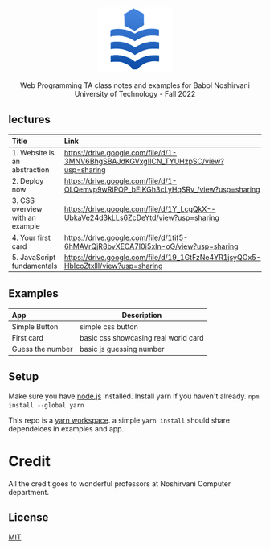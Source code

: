 <div align="center">
  <a href="https://github.com/always-maap/Web-NIT-TA">
    <img width="150px;" src="https://raw.githubusercontent.com/always-maap/Web-NIT-TA/master/logo.png" alt="nit logo" />
  </a>

  <p>Web Programming TA class notes and examples for Babol Noshirvani University of Technology - Fall 2022</p>
</div>

## lectures
| Title | Link |
|:---------------------------------------|:--------------------------------------------------------------------------------------------|
| 1. Website is an abstraction | https://drive.google.com/file/d/1-3MNV6BhgSBAJdKGVxgIICN_TYUHzpSC/view?usp=sharing |
| 2. Deploy now | https://drive.google.com/file/d/1-OLQemvp9wRiPOP_bEIKGh3cLyHqSRv_/view?usp=sharing |
| 3. CSS overview with an example | https://drive.google.com/file/d/1Y_LcgQkX--UbkaVe24d3kLLs6ZcDeYtd/view?usp=sharing |
| 4. Your first card | https://drive.google.com/file/d/1tif5-6hMAVrQjR8bvXECA7l0i5xIn-oG/view?usp=sharing |
| 5. JavaScript fundamentals | https://drive.google.com/file/d/19_1GtFzNe4YR1jsyQOx5-HbIcoZtxllI/view?usp=sharing |


## Examples
| App                                    | Description                                                                                |
|:---------------------------------------|--------------------------------------------------------------------------------------------|
| Simple Button | simple css button |
| First card | basic css showcasing real world card |
| Guess the number | basic js guessing number |


## Setup
Make sure you have [node.js](https://nodejs.org/en/) installed. Install yarn if you haven't already. 
```npm install --global yarn```

This repo is a [yarn workspace](https://classic.yarnpkg.com/lang/en/docs/workspaces/). a simple ```yarn install``` should share dependeices in examples and app.


# Credit
All the credit goes to wonderful professors at Noshirvani Computer department.

## License
[MIT](./LICENSE)
